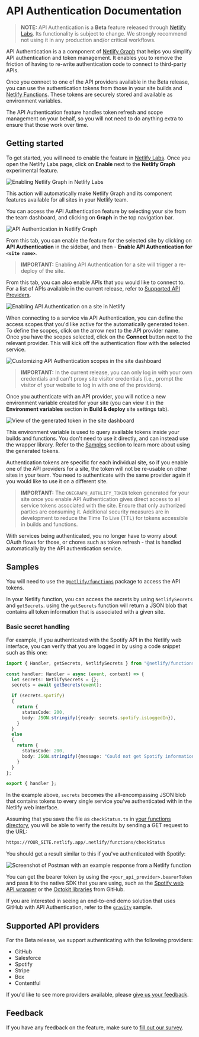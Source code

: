 # API Authentication Documentation

> **NOTE:** API Authentication is a **Beta** feature released through [Netlify Labs](https://www.netlify.com/blog/2021/03/31/test-drive-netlify-beta-features-with-netlify-labs/). Its functionality is subject to change. We strongly recommend not using it in any production and/or critical workflows.

API Authentication is a a component of [Netlify Graph](README.md) that helps you simplify API authentication and token management. It enables you to remove the friction of having to re-write authentication code to connect to third-party APIs.

Once you connect to one of the API providers available in the Beta release, you can use the authentication tokens from those in your site builds and [Netlify Functions](https://www.netlify.com/products/functions/). These tokens are securely stored and available as environment variables.

The API Authentication feature handles token refresh and scope management on your behalf, so you will not need to do anything extra to ensure that those work over time.

## Getting started

To get started, you will need to enable the feature in [Netlify Labs](https://app.netlify.com/user/labs). Once you open the Netlify Labs page, click on **Enable** next to the **Netlify Graph** experimental feature.

![Enabling Netlify Graph in Netlify Labs](../../../media/graph/api-auth-labs.png)

This action will automatically make Netlify Graph and its component features available for all sites in your Netlify team.

You can access the API Authentication feature by selecting your site from the team dashboard, and clicking on **Graph** in the top navigation bar.

![API Authentication in Netlify Graph](../../../media/graph/graph-top-nav.png)

From this tab, you can enable the feature for the selected site by clicking on **API Authentication** in the sidebar, and then - **Enable API Authentication for `<site name>`**.

> **IMPORTANT:** Enabling API Authentication for a site will trigger a re-deploy of the site.

From this tab, you can also enable APIs that you would like to connect to. For a list of APIs available in the current release, refer to [Supported API Providers](#supported-api-providers).

![Enabling API Authentication on a site in Netlify](../../../media/graph/enable-api-auth.gif)

When connecting to a service via API Authentication, you can define the access scopes that you'd like active for the automatically generated token. To define the scopes, click on the arrow next to the API provider name. Once you have the scopes selected, click on the **Connect** button next to the relevant provider. This will kick off the authentication flow with the selected service.

![Customizing API Authentication scopes in the site dashboard](../../../media/graph/api-auth-scopes.gif)

> **IMPORTANT:** In the current release, you can only log in with your own credentials and can't proxy site visitor credentials (i.e., prompt the visitor of your website to log in with one of the providers).

Once you authenticate with an API provider, you will notice a new environment variable created for your site (you can view it in the **Environment variables** section in **Build & deploy** site settings tab).

![View of the generated token in the site dashboard](../../../media/graph/onegraph-token.png)

This environment variable is used to query available tokens inside your builds and functions. You don't need to use it directly, and can instead use the wrapper library. Refer to the [Samples](#samples) section to learn more about using the generated tokens.

Authentication tokens are specific for each individual site, so if you enable one of the API providers for a site, the token will not be re-usable on other sites in your team. You need to authenticate with the same provider again if you would like to use it on a different site.

> **IMPORTANT:** The `ONEGRAPH_AUTHLIFY_TOKEN` token generated for your site once you enable API Authentication gives direct access to all service tokens associated with the site. Ensure that only authorized parties are consuming it. Additional security measures are in development to reduce the Time To Live (TTL) for tokens accessible in builds and functions.

With services being authenticated, you no longer have to worry about OAuth flows for those, or chores such as token refresh - that is handled automatically by the API authentication service.

## Samples

You will need to use the [`@netlify/functions`](https://www.npmjs.com/package/@netlify/functions) package to access the API tokens.

In your Netlify function, you can access the secrets by using `NetlifySecrets` and `getSecrets`. using the `getSecrets` function will return a JSON blob that contains all token information that is associated with a given site.

### Basic secret handling

For example, if you authenticated with the Spotify API in the Netlify web interface, you can verify that you are logged in by using a code snippet such as this one:

```ts
import { Handler, getSecrets, NetlifySecrets } from "@netlify/functions";

const handler: Handler = async (event, context) => {
  let secrets: NetlifySecrets = {};
  secrets = await getSecrets(event);

  if (secrets.spotify)
  {
    return {
      statusCode: 200,
      body: JSON.stringify({ready: secrets.spotify.isLoggedIn}),
    }
  }
  else
  {
    return {
      statusCode: 200,
      body: JSON.stringify({message: "Could not get Spotify information."}),
    }
  }
};

export { handler };
```

In the example above, `secrets` becomes the all-encompassing JSON blob that contains tokens to every single service you've authenticated with in the Netlify web interface.

Assuming that you save the file as `checkStatus.ts` in [your functions directory](https://docs.netlify.com/functions/configure-and-deploy/#configure-the-functions-folder), you will be able to verify the results by sending a GET request to the URL:

```bash
https://YOUR_SITE.netlify.app/.netlify/functions/checkStatus
```

You should get a result similar to this if you've authenticated with Spotify:

![Screenshot of Postman with an example response from a Netlify function](../../../media/graph/test-function.png)

You can get the bearer token by using the `<your_api_provider>.bearerToken` and pass it to the native SDK that you are using, such as the [Spotify web API wrapper](https://github.com/thelinmichael/spotify-web-api-node) or the [Octokit libraries](https://www.npmjs.com/package/octokit) from GitHub.

If you are interested in seeing an end-to-end demo solution that uses GitHub with API Authentication, refer to the [`gravity`](https://github.com/dend/gravity) sample.

## Supported API providers

For the Beta release, we support authenticating with the following providers:

- GitHub
- Salesforce
- Spotify
- Stripe
- Box
- Contentful

If you'd like to see more providers available, please [give us your feedback](#feedback).

## Feedback

If you have any feedback on the feature, make sure to [fill out our survey](https://ntl.fyi/apiauthsurvey).
